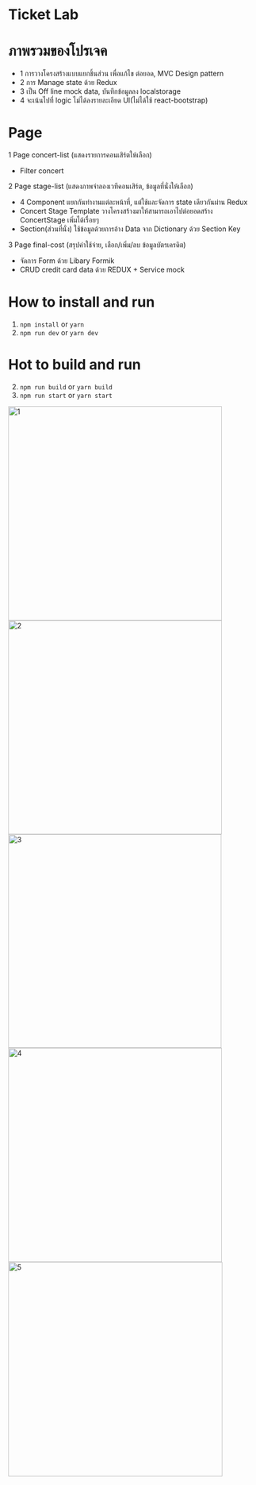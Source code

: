 # Ticket Lab

# ภาพรวมของโปรเจค
- 1 การวางโครงสร้างแบบแยกชิ้นส่วน เพื่อแก้ไข ต่อยอด, MVC Design pattern
- 2 การ Manage state ด้วย Redux
- 3 เป็น Off line mock data, บันทึกข้อมูลลง localstorage
- 4 จะเน้นไปที่ logic ไม่ได้ลงรายละเอียด UI(ไม่ได้ใช้ react-bootstrap)

# Page
1 Page concert-list (แสดงรายการคอนเสิร์ตให้เลือก)
- Filter concert

2 Page stage-list (แสดงภาพจำลองเวทีคอนเสิร์ต, ข้อมูลที่นั่งให้เลือก)
- 4 Component แยกกันทำงานแต่ละหน้าที่, แต่ใช้และจัดการ state เดียวกันผ่าน Redux
- Concert Stage Template วางโครงสร้างมาให้สามารถเอาไปต่อยอดสร้าง ConcertStage เพิ่มได้เรื่อยๆ 
- Section(ส่วนที่นั่ง) ใช้ข้อมูลด้วยการอ้าง Data จาก Dictionary ด้วย Section Key  

3 Page final-cost (สรุปค่าใช้จ่าย, เลือก/เพิ่ม/ลบ ข้อมูลบัตรเครดิต)
- จัดการ Form ด้วย Libary Formik
- CRUD credit card data ด้วย REDUX + Service mock


# How to install and run

1. `npm install` or `yarn`
2. `npm run dev` or `yarn dev`


# Hot to build and run

2. `npm run build` or `yarn build`
3. `npm run start` or `yarn start` 

<img width="431" alt="1" src="https://user-images.githubusercontent.com/43952906/193608687-749faf95-eb91-4a30-a74e-ba3244b13b43.png">
<img width="431" alt="2" src="https://user-images.githubusercontent.com/43952906/193608697-0cb50477-a29a-47ec-be2b-b71a3b6d10a3.png">
<img width="430" alt="3" src="https://user-images.githubusercontent.com/43952906/193608709-a437baa9-d0ad-409f-bdb5-322402884f4e.png">
<img width="431" alt="4" src="https://user-images.githubusercontent.com/43952906/193608717-3b6d107d-c454-4d5e-848f-652db786740c.png">
<img width="432" alt="5" src="https://user-images.githubusercontent.com/43952906/193608729-40cf48f5-e9fb-4c67-8340-cb579fa3884f.png">


